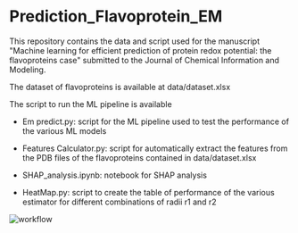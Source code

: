 # Prediction_Flavoprotein_EM

This repository contains the data and script used for the manuscript "Machine learning for efficient prediction of protein redox potential: the flavoproteins case"
submitted to the Journal of Chemical Information and Modeling.

The dataset of flavoproteins is available at data/dataset.xlsx

The script to run the ML pipeline is available 
* Em predict.py: script for the ML pipeline used to test the performance of the various ML models

* Features Calculator.py: script for automatically extract the features from the PDB files of the flavoproteins contained in data/dataset.xlsx
* SHAP_analysis.ipynb: notebook for SHAP analysis

* HeatMap.py: script to create the table of performance of the various estimator for different combinations of radii r1 and r2

![workflow](https://github.com/CompBtBs/Prediction_Flavoprotein_EM/blob/54c87ac1e69652e538d993009edc52cfc2d44e69/workflow.png)

 
